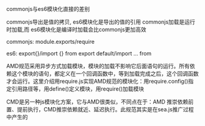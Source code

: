 commonjs与es6模块化直接的差别

commonjs导出是值的拷贝, es6模块化是导出的值的引用
commonjs加载是运行时加载,而 es6模块化是编译时加载会比commonjs更加高效

commonjs:
  module.exports/require

es6:
  export{}/import {} from
  export default/import ... from

AMD规范采用异步方式加载模块，模块的加载不影响它后面语句的运行。所有依赖这个模块的语句，都定义在一个回调函数中，等到加载完成之后，这个回调函数才会运行。这里介绍用require.js实现AMD规范的模块化：用require.config()指定引用路径等，用define()定义模块，用require()加载模块

CMD是另一种js模块化方案，它与AMD很类似，不同点在于：AMD 推崇依赖前置、提前执行，CMD推崇依赖就近、延迟执行。此规范其实是在sea.js推广过程中产生的